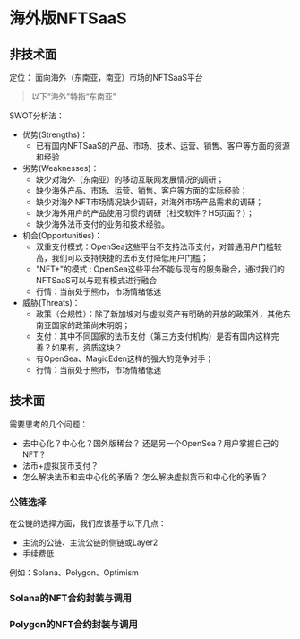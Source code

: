 # 海外版NFTSaaS

## 非技术面

定位： 面向海外（东南亚，南亚）市场的NFTSaaS平台

> 以下“海外”特指“东南亚”

SWOT分析法：
- 优势(Strengths)：
  - 已有国内NFTSaaS的产品、市场、技术、运营、销售、客户等方面的资源和经验
- 劣势(Weaknesses)：
  - 缺少对海外（东南亚）的移动互联网发展情况的调研；
  - 缺少海外产品、市场、运营、销售、客户等方面的实际经验；
  - 缺少对海外NFT市场情况缺少调研，对海外市场产品需求的调研；
  - 缺少海外用户的产品使用习惯的调研（社交软件？H5页面？）；
  - 缺少海外法币支付的业务和技术经验。
- 机会(Opportunities)：
  - 双重支付模式：OpenSea这些平台不支持法币支付，对普通用户门槛较高，我们可以支持快捷的法币支付降低用户门槛；
  - "NFT+"的模式 : OpenSea这些平台不能与现有的服务融合，通过我们的NFTSaaS可以与现有模式进行融合
  - 行情：当前处于熊市，市场情绪低迷
- 威胁(Threats)：
  - 政策（合规性）：除了新加坡对与虚拟资产有明确的开放的政策外，其他东南亚国家的政策尚未明朗；
  - 支付：其中不同国家的法币支付（第三方支付机构）是否有国内这样完善？如果有，资质这块？
  - 有OpenSea、MagicEden这样的强大的竞争对手；
  - 行情：当前处于熊市，市场情绪低迷


## 技术面

需要思考的几个问题：

- 去中心化？中心化？国外版稀台？ 还是另一个OpenSea？用户掌握自己的NFT？
- 法币+虚拟货币支付？
- 怎么解决法币和去中心化的矛盾？ 怎么解决虚拟货币和中心化的矛盾？


### 公链选择

在公链的选择方面，我们应该基于以下几点：

- 主流的公链、主流公链的侧链或Layer2
- 手续费低

例如：Solana、Polygon、Optimism


### Solana的NFT合约封装与调用

### Polygon的NFT合约封装与调用







